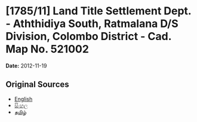 # [1785/11] Land Title Settlement Dept. - Aththidiya South, Ratmalana D/S Division, Colombo District - Cad. Map No. 521002

**Date:** 2012-11-19

## Original Sources

- [English](https://documents.gov.lk/view/extra-gazettes/2012/11/1785-11_E.pdf)
- [සිංහල](https://documents.gov.lk/view/extra-gazettes/2012/11/1785-11_S.pdf)
- [தமிழ்](https://documents.gov.lk/view/extra-gazettes/2012/11/1785-11_T.pdf)
